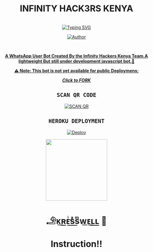<div align="center">
<h1><b>INFINITY HACK3RS KENYA</b></h1><br>
 <div align="center">
<a href="https://git.io/typing-svg"><img src="https://readme-typing-svg.demolab.com?font=Ribeye&size=50&pause=1000&color=F710B1&center=true&width=910&height=100&lines=I+Am+INFINITY-AI;MULTI+DEVICE+WHATSAPP+BOT;CREATED+BY+💝KRESSWELL💝;PUBLIC+RELESE+DATE;COMING+SOON;LONG+LIVE+KRESSWELL+🗿." alt="Typing SVG" /></a>
<p align="center"><a href="https://github.com/EscaliBud"><img title="Author" src="https://img.shields.io/badge/OWNER-KRESSWELL-blue.svg?color=54aeff&style=for-the-badge&logo=github" /></p><br>


**A WhatsApp User Bot Created By the Infinity Hackers Kenya Team.A lightweight But still under development javascript bot.👾**

**⚠️ Note: This bot is not yet available for public Deploymens;**

 ***Click to [FORK](https://github.com/EscaliBud/InfinityAI/fork)***



## ```SCAN QR CODE```
[![SCAN QR](https://repl.it/badge/github/quiec/whatsasena)](http://qrscanner.kresswellke.repl.co/)

## ```HEROKU DEPLOYMENT```

[![Deploy](https://www.herokucdn.com/deploy/button.svg)](https://heroku.com/deploy?template=https://github.com/EscaliBud/InfinityAI)




<p align="center">
        <img src="https://i.imgur.com/SiMhQ9z.jpg" width="200" style="margin-left: auto;margin-right: auto;display: block;">
</p>
<h1 align="center">𓄂ᴋ͟ʀ͟ᴇͥ͟sͣ͟sͫ͟ᴡ͟ᴇ͟ʟ͟ʟ͟ 🗿</h1>

# Instruction!!
